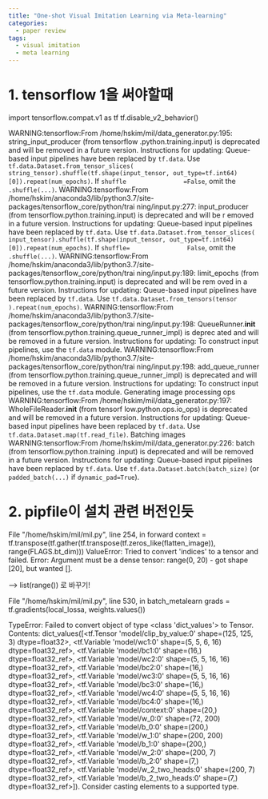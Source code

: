 ```yaml
---
title: "One-shot Visual Imitation Learning via Meta-learning"
categories:
  - paper review
tags:
  - visual imitation
  - meta learning
---
```


# 1. tensorflow 1을 써야할때
import tensorflow.compat.v1 as tf
tf.disable_v2_behavior()

WARNING:tensorflow:From /home/hskim/mil/data_generator.py:195: string_input_producer (from tensorflow                .python.training.input) is deprecated and will be removed in a future version.
Instructions for updating:
Queue-based input pipelines have been replaced by `tf.data`. Use `tf.data.Dataset.from_tensor_slices(                string_tensor).shuffle(tf.shape(input_tensor, out_type=tf.int64)[0]).repeat(num_epochs)`. If `shuffle                =False`, omit the `.shuffle(...)`.
WARNING:tensorflow:From /home/hskim/anaconda3/lib/python3.7/site-packages/tensorflow_core/python/trai                ning/input.py:277: input_producer (from tensorflow.python.training.input) is deprecated and will be r                emoved in a future version.
Instructions for updating:
Queue-based input pipelines have been replaced by `tf.data`. Use `tf.data.Dataset.from_tensor_slices(                input_tensor).shuffle(tf.shape(input_tensor, out_type=tf.int64)[0]).repeat(num_epochs)`. If `shuffle=                False`, omit the `.shuffle(...)`.
WARNING:tensorflow:From /home/hskim/anaconda3/lib/python3.7/site-packages/tensorflow_core/python/trai                ning/input.py:189: limit_epochs (from tensorflow.python.training.input) is deprecated and will be rem                oved in a future version.
Instructions for updating:
Queue-based input pipelines have been replaced by `tf.data`. Use `tf.data.Dataset.from_tensors(tensor                ).repeat(num_epochs)`.
WARNING:tensorflow:From /home/hskim/anaconda3/lib/python3.7/site-packages/tensorflow_core/python/trai                ning/input.py:198: QueueRunner.__init__ (from tensorflow.python.training.queue_runner_impl) is deprec                ated and will be removed in a future version.
Instructions for updating:
To construct input pipelines, use the `tf.data` module.
WARNING:tensorflow:From /home/hskim/anaconda3/lib/python3.7/site-packages/tensorflow_core/python/trai                ning/input.py:198: add_queue_runner (from tensorflow.python.training.queue_runner_impl) is deprecated                 and will be removed in a future version.
Instructions for updating:
To construct input pipelines, use the `tf.data` module.
Generating image processing ops
WARNING:tensorflow:From /home/hskim/mil/data_generator.py:197: WholeFileReader.__init__ (from tensorf                low.python.ops.io_ops) is deprecated and will be removed in a future version.
Instructions for updating:
Queue-based input pipelines have been replaced by `tf.data`. Use `tf.data.Dataset.map(tf.read_file)`.
Batching images
WARNING:tensorflow:From /home/hskim/mil/data_generator.py:226: batch (from tensorflow.python.training                .input) is deprecated and will be removed in a future version.
Instructions for updating:
Queue-based input pipelines have been replaced by `tf.data`. Use `tf.data.Dataset.batch(batch_size)`                 (or `padded_batch(...)` if `dynamic_pad=True`).


# 2. pipfile이 설치 관련 버전인듯


 File "/home/hskim/mil/mil.py", line 254, in forward
    context = tf.transpose(tf.gather(tf.transpose(tf.zeros_like(flatten_image)), range(FLAGS.bt_dim))) 
ValueError: Tried to convert 'indices' to a tensor and failed. Error: Argument must be a dense tensor: range(0, 20) - got shape [20], but wanted [].
  
  --> list(range()) 로 바꾸기!
  
  File "/home/hskim/mil/mil.py", line 530, in batch_metalearn
    grads = tf.gradients(local_lossa, weights.values())

TypeError: Failed to convert object of type <class 'dict_values'> to Tensor. Contents: dict_values([<tf.Tensor 'model/clip_by_value:0' shape=(125, 125, 3) dtype=float32>, <tf.Variable 'model/wc1:0' shape=(5, 5, 6, 16) dtype=float32_ref>, <tf.Variable 'model/bc1:0' shape=(16,) dtype=float32_ref>, <tf.Variable 'model/wc2:0' shape=(5, 5, 16, 16) dtype=float32_ref>, <tf.Variable 'model/bc2:0' shape=(16,) dtype=float32_ref>, <tf.Variable 'model/wc3:0' shape=(5, 5, 16, 16) dtype=float32_ref>, <tf.Variable 'model/bc3:0' shape=(16,) dtype=float32_ref>, <tf.Variable 'model/wc4:0' shape=(5, 5, 16, 16) dtype=float32_ref>, <tf.Variable 'model/bc4:0' shape=(16,) dtype=float32_ref>, <tf.Variable 'model/context:0' shape=(20,) dtype=float32_ref>, <tf.Variable 'model/w_0:0' shape=(72, 200) dtype=float32_ref>, <tf.Variable 'model/b_0:0' shape=(200,) dtype=float32_ref>, <tf.Variable 'model/w_1:0' shape=(200, 200) dtype=float32_ref>, <tf.Variable 'model/b_1:0' shape=(200,) dtype=float32_ref>, <tf.Variable 'model/w_2:0' shape=(200, 7) dtype=float32_ref>, <tf.Variable 'model/b_2:0' shape=(7,) dtype=float32_ref>, <tf.Variable 'model/w_2_two_heads:0' shape=(200, 7) dtype=float32_ref>, <tf.Variable 'model/b_2_two_heads:0' shape=(7,) dtype=float32_ref>]). Consider casting elements to a supported type.

  


